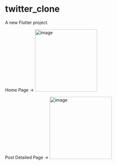 # twitter_clone

A new Flutter project.

Home Page ->
<img width="204" alt="image" src="https://user-images.githubusercontent.com/87171191/218278070-ff821ff2-9deb-4453-8f5d-0ee691816388.png">

Post Detailed Page ->
<img width="204" alt="image" src="https://user-images.githubusercontent.com/87171191/218278028-bee91031-4b71-4383-930c-de0d85f812ea.png">

